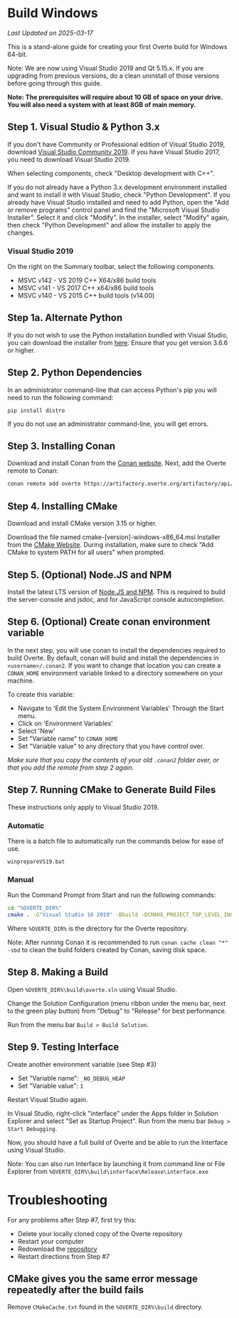 <!--
Copyright 2013-2019 High Fidelity, Inc.
Copyright 2019-2021 Vircadia contributors
Copyright 2021-2025 Overte e.V.
SPDX-License-Identifier: Apache-2.0
-->

# Build Windows

*Last Updated on 2025-03-17*

This is a stand-alone guide for creating your first Overte build for Windows 64-bit.

Note: We are now using Visual Studio 2019 and Qt 5.15.x.
If you are upgrading from previous versions, do a clean uninstall of those versions before going through this guide.

**Note: The prerequisites will require about 10 GB of space on your drive. You will also need a system with at least 8GB of main memory.**

## Step 1. Visual Studio & Python 3.x

If you don't have Community or Professional edition of Visual Studio 2019, download [Visual Studio Community 2019](https://visualstudio.microsoft.com/vs/). If you have Visual Studio 2017, you need to download Visual Studio 2019.

When selecting components, check "Desktop development with C++".

If you do not already have a Python 3.x development environment installed and want to install it with Visual Studio, check "Python Development". If you already have Visual Studio installed and need to add Python, open the "Add or remove programs" control panel and find the "Microsoft Visual Studio Installer". Select it and click "Modify". In the installer, select "Modify" again, then check "Python Development" and allow the installer to apply the changes.

### Visual Studio 2019

On the right on the Summary toolbar, select the following components.

* MSVC v142 - VS 2019 C++ X64/x86 build tools
* MSVC v141 - VS 2017 C++ x64/x86 build tools
* MSVC v140 - VS 2015 C++ build tools (v14.00)

## Step 1a. Alternate Python

If you do not wish to use the Python installation bundled with Visual Studio, you can download the installer from [here](https://www.python.org/downloads/). Ensure that you get version 3.6.6 or higher.

## Step 2. Python Dependencies

In an administrator command-line that can access Python's pip you will need to run the following command:

`pip install distro`

If you do not use an administrator command-line, you will get errors.

## Step 3. Installing Conan

Download and install Conan from the [Conan website](https://conan.io/downloads).
Next, add the Overte remote to Conan:
```bash
conan remote add overte https://artifactory.overte.org/artifactory/api/conan/overte
```

## Step 4. Installing CMake

Download and install CMake version 3.15 or higher.

Download the file named cmake-[version]-windows-x86_64.msi Installer from the [CMake Website](https://cmake.org/download/). During installation, make sure to check "Add CMake to system PATH for all users" when prompted.

## Step 5. (Optional) Node.JS and NPM

Install the latest LTS version of [Node.JS and NPM](<https://nodejs.org/en/download/>).
This is required to build the server-console and jsdoc, and for JavaScript console autocompletion.

## Step 6. (Optional) Create conan environment variable
In the next step, you will use conan to install the dependencies required to build Overte. By default, conan will build and install the dependencies in `<username>/.conan2`.
If you want to change that location you can create a `CONAN_HOME` environment variable linked to a directory somewhere on your machine.

To create this variable:
* Navigate to 'Edit the System Environment Variables' Through the Start menu.
* Click on 'Environment Variables'
* Select 'New'
* Set "Variable name" to `CONAN_HOME`
* Set "Variable value" to any directory that you have control over.

*Make sure that you copy the contents of your old `.conan2` folder over, or that you add the remote from step 2 again.*

## Step 7. Running CMake to Generate Build Files

These instructions only apply to Visual Studio 2019.

### Automatic

There is a batch file to automatically run the commands below for ease of use.

`winprepareVS19.bat`

### Manual

Run the Command Prompt from Start and run the following commands:

```bash
cd "%OVERTE_DIR%"
cmake . -G"Visual Studio 16 2019" -Bbuild -DCMAKE_PROJECT_TOP_LEVEL_INCLUDES="cmake/conan_provider.cmake"
```

Where `%OVERTE_DIR%` is the directory for the Overte repository.

Note: After running Conan it is recommended to run `conan cache clean "*" -sbd` to clean the build folders created by Conan, saving disk space.

## Step 8. Making a Build

Open `%OVERTE_DIR%\build\overte.sln` using Visual Studio.

Change the Solution Configuration (menu ribbon under the menu bar, next to the green play button) from "Debug" to "Release" for best performance.

Run from the menu bar `Build > Build Solution`.

## Step 9. Testing Interface

Create another environment variable (see Step #3)
* Set "Variable name": `_NO_DEBUG_HEAP`
* Set "Variable value": `1`

Restart Visual Studio again.

In Visual Studio, right-click "interface" under the Apps folder in Solution Explorer and select "Set as Startup Project". Run from the menu bar `Debug > Start Debugging`.

Now, you should have a full build of Overte and be able to run the Interface using Visual Studio.

Note: You can also run Interface by launching it from command line or File Explorer from `%OVERTE_DIR%\build\interface\Release\interface.exe`

# Troubleshooting

For any problems after Step #7, first try this:
* Delete your locally cloned copy of the Overte repository
* Restart your computer
* Redownload the [repository](https://github.com/overte-org/overte)
* Restart directions from Step #7

## CMake gives you the same error message repeatedly after the build fails

Remove `CMakeCache.txt` found in the `%OVERTE_DIR%\build` directory.
